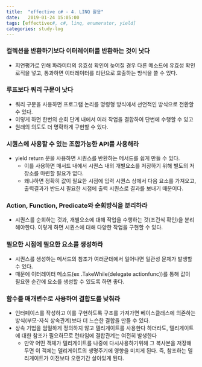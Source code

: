 ```yaml
---
title:  "effective c# - 4. LINQ 활용"
date:   2019-01-24 15:05:00
tags: [effectivec#, c#, linq, enumerator, yield]
categories: study-log
---
```


### 컬렉션을 반환하기보다 이터레이터를 반환하는 것이 낫다
- 지연평가로 인해 파라미터의 유효성 확인이 늦어질 경우 다른 메소드에 유효성 확인 로직을 넣고, 통과하면 이터레이터를 리턴으로 호출하는 방식을 쓸 수 있다.

### 루프보다 쿼리 구문이 낫다
- 쿼리 구문을 사용하면 프로그램 논리를 명령형 방식에서 선언적인 방식으로 전환할 수 있다.
- 이렇게 하면 한번의 순회 단계 내에서 여러 작업을 결합하여 단번에 수행할 수 있고
- 원래의 의도도 더 명확하게 구현할 수 있다.

### 시퀀스에 사용할 수 있는 조합가능한 API를 사용해라
- yield return 문을 사용하면 시퀀스를 반환하는 메서드를 쉽게 만들 수 있다.
  - 이를 사용하면 매서드 내에서 시퀀스 내의 개별요소를 저장하기 위해 별도의 저장소를 마련할 필요가 없다.
  - 왜냐하면 정확히 값이 필요한 시점에 입력 시퀀스 상에서 다음 요소를 가져오고, 출력결과가 반드시 필요한 시점에 출력 시퀀스로 결과를 보내기 때문이다.

### Action, Function, Predicate와 순회방식을 분리하라
- 시퀀스를 순회하는 것과, 개별요소에 대해 작업을 수행하는 것(조건식 확인)을 분리해야한다. 이렇게 하면 시퀀스에 대해 다양한 작업을 구현할 수 있다.

### 필요한 시점에 필요한 요소를 생성하라
- 시퀀스를 생성하는 메서드의 참조가 여러군데에서 일어나면 일관성 문제가 발생할 수 있다.
- 때문에 이터레이터 메소드(ex .TakeWhile(delegate actionfunc))를 통해 값이 필요한 순간에 요소를 생성할 수 있도록 하면 좋다.

### 함수를 매개변수로 사용하여 결합도를 낮춰라
- 인터페이스를 작성하고 이를 구현하도록 구조를 가져가면 베이스클래스에 의존하는 방식(부모-자식 상속관계)보다 더 느슨한 결합을 만들 수 있다.
- 상속 기법을 엄밀하게 정의하지 않고 델리게이트를 사용한다 하더라도, 델리게이트에 대한 참조가 필요하므로 런타임에 결합관계는 여전히 발생한다
  - 만약 어떤 객체가 델리게이트를 나중에 다시사용하기위해 그 복사본을 저장해두면 이 객체는 델리게이트의 생명주기에 영향을 미치게 된다. 즉, 참조하는 델리게이트가 이전보다 오랜기간 살아있게 된다.
